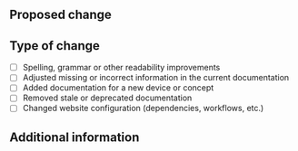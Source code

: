 <!--
  Thanks for contributing to the Spark Book!
  Please, DO NOT DELETE ANY TEXT from this template!
-->
## Proposed change
<!--
  Describe the big picture of your changes here to communicate to the
  maintainers why we should accept this pull request.
-->


## Type of change
<!--
  NOTE: Please, check only 1! box!
  If your PR requires multiple boxes to be checked, you'll most likely need to
  split it into multiple PRs. This makes things easier and faster to code review.
-->

- [ ] Spelling, grammar or other readability improvements
- [ ] Adjusted missing or incorrect information in the current documentation
- [ ] Added documentation for a new device or concept
- [ ] Removed stale or deprecated documentation
- [ ] Changed website configuration (dependencies, workflows, etc.)

## Additional information